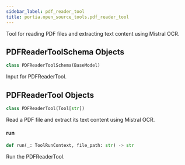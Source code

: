 ```yaml
---
sidebar_label: pdf_reader_tool
title: portia.open_source_tools.pdf_reader_tool
---
```


Tool for reading PDF files and extracting text content using Mistral OCR.

## PDFReaderToolSchema Objects

```python
class PDFReaderToolSchema(BaseModel)
```

Input for PDFReaderTool.

## PDFReaderTool Objects

```python
class PDFReaderTool(Tool[str])
```

Read a PDF file and extract its text content using Mistral OCR.

#### run

```python
def run(_: ToolRunContext, file_path: str) -> str
```

Run the PDFReaderTool.


